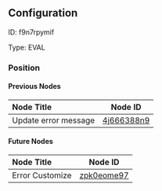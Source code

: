 # <nil>
## Configuration
ID:  f9n7rpymif

Type: EVAL 








### Position

#### Previous Nodes
| Node Title | Node ID |
| :------------- | ------------ |
| Update error message | [4j666388n9](./4j666388n9.md) | 
 
 #### Future Nodes
| Node Title | Node ID |
| :------------- | ------------ |
| Error Customize |[zpk0eome97](./zpk0eome97.md) | 